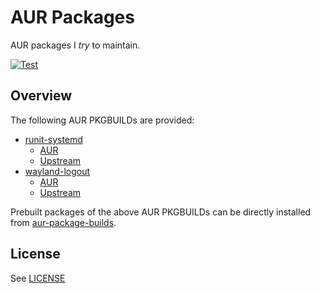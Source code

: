 # AUR Packages

AUR packages I *try* to maintain.

[![Test](https://github.com/karras/aur-packages/actions/workflows/test.yml/badge.svg)](https://github.com/karras/aur-packages/actions/workflows/test.yml)

## Overview

The following AUR PKGBUILDs are provided:

* [runit-systemd](./runit-systemd/PKGBUILD)
  - [AUR](https://aur.archlinux.org/packages/runit-systemd)
  - [Upstream](https://smarden.org/runit/)
* [wayland-logout](./wayland-logout/PKGBUILD)
  - [AUR](https://aur.archlinux.org/packages/wayland-logout)
  - [Upstream](https://github.com/soreau/wayland-logout)

Prebuilt packages of the above AUR PKGBUILDs can be directly installed from
[aur-package-builds](https://github.com/karras/aur-package-builds).

## License

See [LICENSE](./LICENSE)
